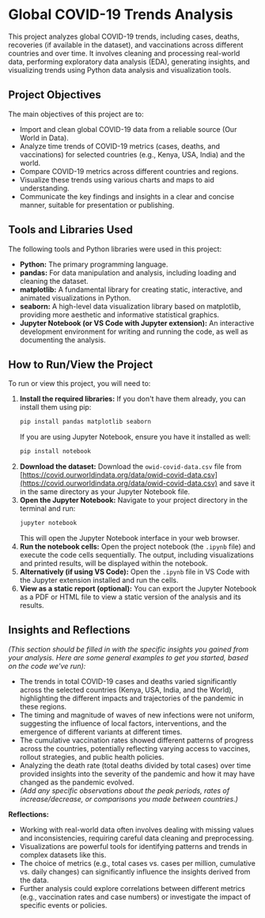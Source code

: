 # Global COVID-19 Trends Analysis

This project analyzes global COVID-19 trends, including cases, deaths, recoveries (if available in the dataset), and vaccinations across different countries and over time. It involves cleaning and processing real-world data, performing exploratory data analysis (EDA), generating insights, and visualizing trends using Python data analysis and visualization tools.

## Project Objectives

The main objectives of this project are to:

* Import and clean global COVID-19 data from a reliable source (Our World in Data).
* Analyze time trends of COVID-19 metrics (cases, deaths, and vaccinations) for selected countries (e.g., Kenya, USA, India) and the world.
* Compare COVID-19 metrics across different countries and regions.
* Visualize these trends using various charts and maps to aid understanding.
* Communicate the key findings and insights in a clear and concise manner, suitable for presentation or publishing.

## Tools and Libraries Used

The following tools and Python libraries were used in this project:

* **Python:** The primary programming language.
* **pandas:** For data manipulation and analysis, including loading and cleaning the dataset.
* **matplotlib:** A fundamental library for creating static, interactive, and animated visualizations in Python.
* **seaborn:** A high-level data visualization library based on matplotlib, providing more aesthetic and informative statistical graphics.
* **Jupyter Notebook (or VS Code with Jupyter extension):** An interactive development environment for writing and running the code, as well as documenting the analysis.

## How to Run/View the Project

To run or view this project, you will need to:

1.  **Install the required libraries:** If you don't have them already, you can install them using pip:
    ```bash
    pip install pandas matplotlib seaborn
    ```
    If you are using Jupyter Notebook, ensure you have it installed as well:
    ```bash
    pip install notebook
    ```
2.  **Download the dataset:** Download the `owid-covid-data.csv` file from [https://covid.ourworldindata.org/data/owid-covid-data.csv](https://covid.ourworldindata.org/data/owid-covid-data.csv) and save it in the same directory as your Jupyter Notebook file.
3.  **Open the Jupyter Notebook:** Navigate to your project directory in the terminal and run:
    ```bash
    jupyter notebook
    ```
    This will open the Jupyter Notebook interface in your web browser.
4.  **Run the notebook cells:** Open the project notebook (the `.ipynb` file) and execute the code cells sequentially. The output, including visualizations and printed results, will be displayed within the notebook.
5.  **Alternatively (if using VS Code):** Open the `.ipynb` file in VS Code with the Jupyter extension installed and run the cells.
6.  **View as a static report (optional):** You can export the Jupyter Notebook as a PDF or HTML file to view a static version of the analysis and its results.

## Insights and Reflections

*(This section should be filled in with the specific insights you gained from your analysis. Here are some general examples to get you started, based on the code we've run):*

* The trends in total COVID-19 cases and deaths varied significantly across the selected countries (Kenya, USA, India, and the World), highlighting the different impacts and trajectories of the pandemic in these regions.
* The timing and magnitude of waves of new infections were not uniform, suggesting the influence of local factors, interventions, and the emergence of different variants at different times.
* The cumulative vaccination rates showed different patterns of progress across the countries, potentially reflecting varying access to vaccines, rollout strategies, and public health policies.
* Analyzing the death rate (total deaths divided by total cases) over time provided insights into the severity of the pandemic and how it may have changed as the pandemic evolved.
* *(Add any specific observations about the peak periods, rates of increase/decrease, or comparisons you made between countries.)*

**Reflections:**

* Working with real-world data often involves dealing with missing values and inconsistencies, requiring careful data cleaning and preprocessing.
* Visualizations are powerful tools for identifying patterns and trends in complex datasets like this.
* The choice of metrics (e.g., total cases vs. cases per million, cumulative vs. daily changes) can significantly influence the insights derived from the data.
* Further analysis could explore correlations between different metrics (e.g., vaccination rates and case numbers) or investigate the impact of specific events or policies.
